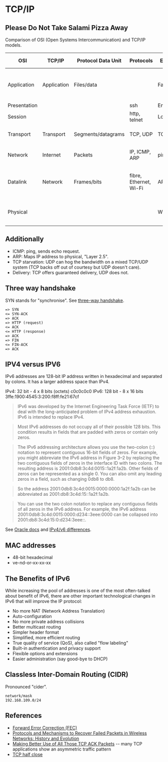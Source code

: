 # TCP/IP

## Please Do Not Take Salami Pizza Away
Comparison of OSI (Open Systems Intercommunication) and TCP/IP models.

| OSI | TCP/IP | Protocol Data Unit | Protocols | Example | Hardware example |
| ------------ | ----------- | ------------------ | ---------------------- | ---------- | --------------------------------------------- |
| Application | Application | Files/data | | Facebook | Application layer gateway (packet inspection) |
| Presentation | | | ssh | Encryption | |
| Session | | | http, telnet | Login | |
| Transport | Transport | Segments/datagrams | TCP, UDP | TCP | Firewall (port number) |
| Network | Internet | Packets | IP, ICMP, ARP | ping | Router, layer 3 switch |
| Datalink | Network | Frames/bits | fibre, Ethernet, Wi-Fi | ARP | Bridge, switch (forward or not forward) |
| Physical | | | | Wi-Fi | Repeater, hub (multiport repeater) |


## Additionally
- ICMP: ping, sends echo request.
- ARP: Maps IP address to physical, "Layer 2.5".
- TCP starvation: UDP can hog the bandwidth on a mixed TCP/UDP system (TCP
backs off out of courtesy but UDP doesn't care).
- Delivery: TCP offers guaranteed delivery, UDP does not.

## Three way handshake
SYN stands for "synchronise". See [three-way
handshake](https://en.wikipedia.org/wiki/Handshaking#TCP_three-way_handshake).

```
=> SYN
<= SYN-ACK
=> ACK
=> HTTP (request)
<= ACK
<= HTTP (response)
=> ACK
=> FIN
<= FIN-ACK
=> ACK
```

## IPV4 versus IPV6
IPv6 addresses are 128-bit IP address written in hexadecimal and separated by
colons. It has a larger address space than IPv4.

IPv4: 32 bit - 4 x 8 bits (octets) c0c0c0c0
IPv6: 128 bit - 8 x 16 bits 3ffe:1900:4545:3:200:f8ff:fe21:67cf

> IPv6 was developed by the Internet Engineering Task Force (IETF) to deal with
> the long-anticipated problem of IPv4 address exhaustion. IPv6 is intended to
> replace IPv4.

> Most IPv6 addresses do not occupy all of their possible 128 bits. This
> condition results in fields that are padded with zeros or contain only zeros.

> The IPv6 addressing architecture allows you use the two-colon (::) notation
> to represent contiguous 16-bit fields of zeros. For example, you might
> abbreviate the IPv6 address in Figure 3–2 by replacing the two contiguous
> fields of zeros in the interface ID with two colons. The resulting address is
> 2001:0db8:3c4d:0015::1a2f:1a2b. Other fields of zeros can be represented as a
> single 0. You can also omit any leading zeros in a field, such as changing
> 0db8 to db8.

> So the address 2001:0db8:3c4d:0015:0000:0000:1a2f:1a2b can be abbreviated as
> 2001:db8:3c4d:15::1a2f:1a2b.

> You can use the two colon notation to replace any contiguous fields of all
> zeros in the IPv6 address. For example, the IPv6 address
> 2001:0db8:3c4d:0015:0000:d234::3eee:0000 can be collapsed into
> 2001:db8:3c4d:15:0:d234:3eee::.

See [Oracle
docs](https://docs.oracle.com/cd/E19253-01/816-4554/ipv6-overview-24/index.html)
and [IPv4/v6
differences](https://www.webopedia.com/DidYouKnow/Internet/ipv6_ipv4_difference.html).

## MAC addresses
- 48-bit hexadecimal
- ve-nd-or-xx-xx-xx

## The Benefits of IPv6
While increasing the pool of addresses is one of the most often-talked about
benefit of IPv6, there are other important technological changes in IPv6 that
will improve the IP protocol:

- No more NAT (Network Address Translation)
- Auto-configuration
- No more private address collisions
- Better multicast routing
- Simpler header format
- Simplified, more efficient routing
- True quality of service (QoS), also called "flow labeling"
- Built-in authentication and privacy support
- Flexible options and extensions
- Easier administration (say good-bye to DHCP)

## Classless Inter-Domain Routing (CIDR)
Pronounced "cider".

```
network/mask
192.168.109.0/24
```

## References
- [Forward Error Correction (FEC)](https://en.wikipedia.org/wiki/Error_correction_code)
- [Protocols and Mechanisms to Recover Failed Packets in Wireless Networks:
History and
Evolution](https://ieeexplore.ieee.org/stamp/stamp.jsp?arnumber=7517301)
- [Making Better Use of All Those TCP ACK
Packets](http://web.cs.wpi.edu/~cew/papers/isast07.pdf) -- many TCP
applications show an asymmetric traffic pattern
- [TCP half close](https://everything2.com/title/TCP+half-close)

